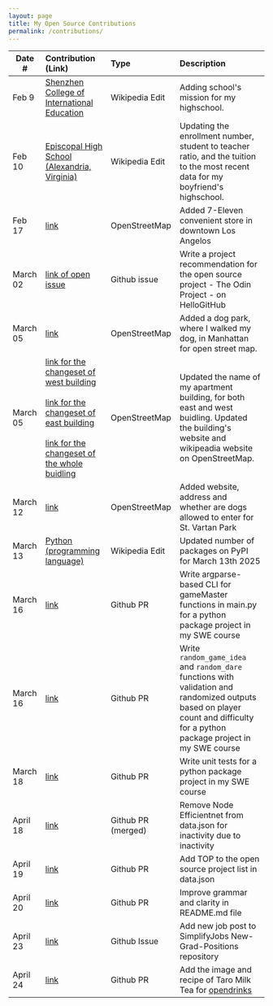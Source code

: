 ```yaml
---
layout: page
title: My Open Source Contributions
permalink: /contributions/
---
```


<!--
Type of the contribution should be "Wikipedia edit", "OpenStreet Map feature", "Documentation", "Course website", "Blog",
"Browser Add-on", etc.

The description should include a brief summary of what you did.

The link should bring us to a public page that shows your contribution. 

Replace the first row with your own contribution. 

-->





| Date #       | Contribution (Link)  | Type  | Description |
|---|:---|:---|:---|
| Feb 9   | [Shenzhen College of International Education](https://en.wikipedia.org/w/index.php?title=Shenzhen_College_of_International_Education&oldid=1274944672) | Wikipedia Edit |   Adding school's mission for my highschool. |
| Feb 10 | [Episcopal High School (Alexandria, Virginia)](https://en.wikipedia.org/w/index.php?title=Episcopal_High_School_(Alexandria,_Virginia)&oldid=1274948047) | Wikipedia Edit | Updating the enrollment number, student to teacher ratio, and the tuition to the most recent data for my boyfriend's highschool. |
|   Feb 17  |  [link](https://www.openstreetmap.org/changeset/162613535)   |   OpenStreetMap  |   Added 7-Eleven convenient store in downtown Los Angelos   |
|   March 02  |  [link of open issue](https://github.com/521xueweihan/HelloGitHub/issues/2913)   |   Github issue  |   Write a project recommendation for the open source project - The Odin Project - on HelloGitHub |
|   March 05  |  [link](https://www.openstreetmap.org/changeset/163232864#map=19/40.745827/-73.969834)   |    OpenStreetMap  |   Added a dog park, where I walked my dog, in Manhattan for open street map. |
|   March 05  |  [link for the changeset of west building](https://www.openstreetmap.org/changeset/163233291#map=19/40.744228/-73.971887)<br> <br>[link for the changeset of east building](https://www.openstreetmap.org/changeset/163233803)<br> <br>[link for the changeset of the whole buidling](https://www.openstreetmap.org/changeset/163234150) |    OpenStreetMap  |   Updated the name of my apartment building, for both east and west buidling. Updated the building's website and wikipeadia website on OpenStreetMap. |
|   March 12  |  [link](https://www.openstreetmap.org/changeset/163535138#map=17/40.744664/-73.972331)   |   OpenStreetMap  |   Added website, address and whether are dogs allowed to enter for St. Vartan Park   |
| March 13   | [Python (programming language)](https://en.wikipedia.org/w/index.php?diff=1280258434) | Wikipedia Edit |   Updated number of packages on PyPI for March 13th 2025 |
| March 16   | [link](https://github.com/software-students-spring2025/3-python-package-apexcoders/pull/16) | Github PR |   Write argparse-based CLI for gameMaster functions in main.py for a python package project in my SWE course |
| March 16   | [link](https://github.com/software-students-spring2025/3-python-package-apexcoders/pull/17) | Github PR |   Write `random_game_idea` and `random_dare` functions with validation and randomized outputs based on player count and difficulty for a python package project in my SWE course |
| March 18   | [link](https://github.com/software-students-spring2025/3-python-package-apexcoders/pull/27) | Github PR |   Write unit tests for a python package project in my SWE course |
| April 18   | [link](https://github.com/MunGell/awesome-for-beginners/pull/1606) | Github PR (merged) |   Remove Node Efficientnet from data.json for inactivity due to inactivity |
| April 19   | [link](https://github.com/MunGell/awesome-for-beginners/pull/1609) | Github PR |   Add TOP to the open source project list in data.json  |
| April 20   | [link](https://github.com/activist-org/activist/pull/1226) | Github PR |   Improve grammar and clarity in README.md file  |
| April 23   | [link](https://github.com/SimplifyJobs/New-Grad-Positions/issues/1025) | Github Issue |   Add new job post to SimplifyJobs New-Grad-Positions repository  |
| April 24   | [link](https://github.com/alfg/opendrinks/pull/1439) | Github PR |   Add the image and recipe of Taro Milk Tea for [opendrinks](https://opendrinks.io)  |